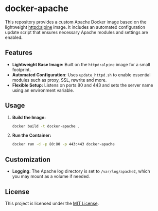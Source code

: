 # docker-apache

This repository provides a custom Apache Docker image based on the lightweight [httpd:alpine](https://hub.docker.com/_/httpd) image. It includes an automated configuration update script that ensures necessary Apache modules and settings are enabled.

## Features

- **Lightweight Base Image:** Built on the `httpd:alpine` image for a small footprint.
- **Automated Configuration:** Uses `update_httpd.sh` to enable essential modules such as proxy, SSL, rewrite and more.
- **Flexible Setup:** Listens on ports 80 and 443 and sets the server name using an environment variable.

## Usage

1. **Build the Image:**

   ```bash
   docker build -t docker-apache .
   ```
2. **Run the Container:**

   ```bash
   docker run -d -p 80:80 -p 443:443 docker-apache
   ```

## Customization

- **Logging:** The Apache log directory is set to `/var/log/apache2`, which you may mount as a volume if needed.

## License

This project is licensed under the [MIT License](https://opensource.org/licenses/MIT).
